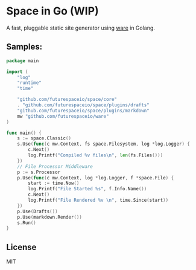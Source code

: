 # Space in Go (WIP)

A fast, pluggable static site generator using [ware][] in Golang.



## Samples:

```go
package main

import (
	"log"
	"runtime"
	"time"

	"github.com/futurespaceio/space/core"
	. "github.com/futurespaceio/space/plugins/drafts"
	"github.com/futurespaceio/space/plugins/markdown"
	mw "github.com/futurespaceio/ware"
)

func main() {
	s := space.Classic()
	s.Use(func(c mw.Context, fs space.Filesystem, log *log.Logger) {
		c.Next()
		log.Printf("Compiled %v files\n", len(fs.Files()))
	})
	// File Processor Middleware
	p := s.Processor
	p.Use(func(c mw.Context, log *log.Logger, f *space.File) {
		start := time.Now()
		log.Printf("File Started %s", f.Info.Name())
		c.Next()
		log.Printf("File Rendered %v \n", time.Since(start))
	})
	p.Use(Drafts())
	p.Use(markdown.Render())
	s.Run()
}
```


## License

MIT

[ware]: https://github.com/futurespaceio/ware
